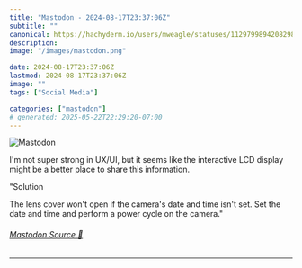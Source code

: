 ```yaml
---
title: "Mastodon - 2024-08-17T23:37:06Z"
subtitle: ""
canonical: https://hachyderm.io/users/mweagle/statuses/112979989420829803
description:
image: "/images/mastodon.png"

date: 2024-08-17T23:37:06Z
lastmod: 2024-08-17T23:37:06Z
image: ""
tags: ["Social Media"]

categories: ["mastodon"]
# generated: 2025-05-22T22:29:20-07:00
---
```

![Mastodon](/images/mastodon.png)

<p>I&#39;m not super strong in UX/UI, but it seems like the interactive LCD display might be a better place to share this information.</p><p>&quot;Solution</p><p>The lens cover won&#39;t open if the camera&#39;s date and time isn&#39;t set. Set the date and time and perform a power cycle on the camera.&quot;</p>


###### [Mastodon Source 🐘](https://hachyderm.io/@mweagle/112979989420829803)

___
